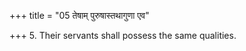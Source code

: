 +++
title = "05 तेषाम् पुरुषास्तथागुणा एव"

+++
5. Their servants shall possess the same qualities.
